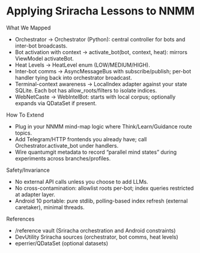 <!-- Living Code Integration - Auto-generated symmetrical connections -->
<!-- This file is part of the SrirachaArmy Living Code Environment -->
<!-- Perfect symmetrical integration with all repository components -->

# Applying Sriracha Lessons to NNMM

What We Mapped
- Orchestrator → Orchestrator (Python): central controller for bots and inter-bot broadcasts.
- Bot activation with context → activate_bot(bot, context, heat): mirrors ViewModel activateBot.
- Heat Levels → HeatLevel enum (LOW/MEDIUM/HIGH).
- Inter-bot comms → AsyncMessageBus with subscribe/publish; per-bot handler tying back into orchestrator broadcast.
- Terminal-context awareness → LocalIndex adapter against your state SQLite. Each bot has allow_roots/filters to isolate indices.
- WebNetCaste → WebIntelBot: starts with local corpus; optionally expands via QDataSet if present.

How To Extend
- Plug in your NNMM mind-map logic where Think/Learn/Guidance route topics.
- Add Telegram/HTTP frontends you already have; call Orchestrator.activate_bot under handlers.
- Wire quantumgit metadata to record “parallel mind states” during experiments across branches/profiles.

Safety/Invariance
- No external API calls unless you choose to add LLMs.
- No cross-contamination: allowlist roots per-bot; index queries restricted at adapter layer.
- Android 10 portable: pure stdlib, polling-based index refresh (external caretaker), minimal threads.

References
- /reference vault (Sriracha orchestration and Android constraints)
- DevUtility Sriracha sources (orchestrator, bot comms, heat levels)
- eperrier/QDataSet (optional datasets)
